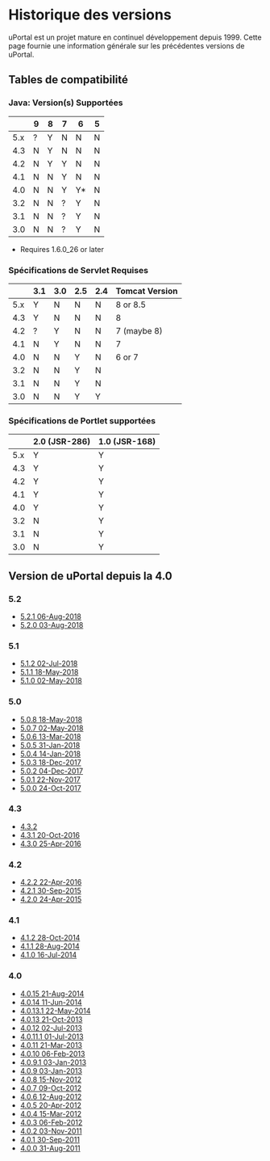 # Historique des versions

uPortal est un projet mature en continuel développement depuis 1999. Cette page fournie une information générale sur les précédentes versions de uPortal.

## Tables de compatibilité

### Java: Version(s) Supportées

|     |  9  |  8  |  7  |  6  |  5  |
| --- | --- | --- | --- | --- | --- |
| 5.x |  ?  |  Y  |  N  |  N  |  N  |
| 4.3 |  N  |  Y  |  N  |  N  |  N  |
| 4.2 |  N  |  Y  |  Y  |  N  |  N  |
| 4.1 |  N  |  N  |  Y  |  N  |  N  |
| 4.0 |  N  |  N  |  Y  |  Y* |  N  |
| 3.2 |  N  |  N  |  ?  |  Y  |  N  |
| 3.1 |  N  |  N  |  ?  |  Y  |  N  |
| 3.0 |  N  |  N  |  ?  |  Y  |  N  |

* Requires 1.6.0_26 or later

### Spécifications de Servlet Requises

|     | 3.1 | 3.0 | 2.5 | 2.4 | Tomcat Version |
| --- | --- | --- | --- | --- | -------------- |
| 5.x |  Y  |  N  |  N  |  N  | 8 or 8.5       |
| 4.3 |  Y  |  N  |  N  |  N  | 8              |
| 4.2 |  ?  |  Y  |  N  |  N  | 7 (maybe 8)    |
| 4.1 |  N  |  Y  |  N  |  N  | 7              |
| 4.0 |  N  |  N  |  Y  |  N  | 6 or 7         |
| 3.2 |  N  |  N  |  Y  |  N  |                |
| 3.1 |  N  |  N  |  Y  |  N  |                |
| 3.0 |  N  |  N  |  Y  |  Y  |                |

### Spécifications de Portlet supportées

|     | 2.0 (JSR-286) | 1.0 (JSR-168) |
| --- | ------------- | ------------- |
| 5.x |       Y       |       Y       |
| 4.3 |       Y       |       Y       |
| 4.2 |       Y       |       Y       |
| 4.1 |       Y       |       Y       |
| 4.0 |       Y       |       Y       |
| 3.2 |       N       |       Y       |
| 3.1 |       N       |       Y       |
| 3.0 |       N       |       Y       |

## Version de uPortal depuis la 4.0

### 5.2

  - [5.2.1 06-Aug-2018](https://github.com/Jasig/uPortal/releases/tag/v5.2.1)
  - [5.2.0 03-Aug-2018](https://github.com/Jasig/uPortal/releases/tag/v5.2.0)

### 5.1

  - [5.1.2 02-Jul-2018](https://github.com/Jasig/uPortal/releases/tag/v5.1.2)
  - [5.1.1 18-May-2018](https://github.com/Jasig/uPortal/releases/tag/v5.1.1)
  - [5.1.0 02-May-2018](https://github.com/Jasig/uPortal/releases/tag/v5.1.0)

### 5.0

  - [5.0.8 18-May-2018](https://github.com/Jasig/uPortal/releases/tag/v5.0.8)
  - [5.0.7 02-May-2018](https://github.com/Jasig/uPortal/releases/tag/v5.0.7)
  - [5.0.6 13-Mar-2018](https://github.com/Jasig/uPortal/releases/tag/v5.0.6)
  - [5.0.5 31-Jan-2018](https://github.com/Jasig/uPortal/releases/tag/v5.0.5)
  - [5.0.4 14-Jan-2018](https://github.com/Jasig/uPortal/releases/tag/v5.0.4)
  - [5.0.3 18-Dec-2017](https://github.com/Jasig/uPortal/releases/tag/v5.0.3)
  - [5.0.2 04-Dec-2017](https://github.com/Jasig/uPortal/releases/tag/v5.0.2)
  - [5.0.1 22-Nov-2017](https://github.com/Jasig/uPortal/releases/tag/v5.0.1)
  - [5.0.0 24-Oct-2017](https://github.com/Jasig/uPortal/releases/tag/v5.0.0)

### 4.3

  - [4.3.2](https://github.com/Jasig/uPortal/releases/tag/uportal-4.3.2)
  - [4.3.1 20-Oct-2016](https://github.com/Jasig/uPortal/releases/tag/uportal-4.3.1)
  - [4.3.0 25-Apr-2016](https://github.com/Jasig/uPortal/releases/tag/uportal-4.3.0)

### 4.2

  - [4.2.2 22-Apr-2016](https://github.com/Jasig/uPortal/releases/tag/uportal-4.2.2)
  - [4.2.1 30-Sep-2015](https://github.com/Jasig/uPortal/releases/tag/uportal-4.2.1)
  - [4.2.0 24-Apr-2015](https://github.com/Jasig/uPortal/releases/tag/uportal-4.2.0)

### 4.1

  - [4.1.2 28-Oct-2014](https://github.com/Jasig/uPortal/releases/tag/uportal-4.1.2)
  - [4.1.1 28-Aug-2014](https://github.com/Jasig/uPortal/releases/tag/uportal-4.1.1)
  - [4.1.0 16-Jul-2014](https://github.com/Jasig/uPortal/releases/tag/uportal-4.1.0)

### 4.0

  - [4.0.15 21-Aug-2014](https://github.com/Jasig/uPortal/releases/tag/uportal-4.0.15)
  - [4.0.14 11-Jun-2014](https://github.com/Jasig/uPortal/releases/tag/uportal-4.0.14)
  - [4.0.13.1 22-May-2014](https://github.com/Jasig/uPortal/releases/tag/uportal-4.0.13.1)
  - [4.0.13 21-Oct-2013](https://github.com/Jasig/uPortal/releases/tag/uportal-4.0.13)
  - [4.0.12 02-Jul-2013](https://github.com/Jasig/uPortal/releases/tag/uportal-4.0.12)
  - [4.0.11.1 01-Jul-2013](https://github.com/Jasig/uPortal/releases/tag/uportal-4.0.11.1)
  - [4.0.11 21-Mar-2013](https://github.com/Jasig/uPortal/releases/tag/uportal-4.0.11)
  - [4.0.10 06-Feb-2013](https://github.com/Jasig/uPortal/releases/tag/uportal-4.0.10)
  - [4.0.9.1 03-Jan-2013](https://github.com/Jasig/uPortal/releases/tag/uportal-4.0.9.1)
  - [4.0.9 03-Jan-2013](https://github.com/Jasig/uPortal/releases/tag/uportal-4.0.9)
  - [4.0.8 15-Nov-2012](https://github.com/Jasig/uPortal/releases/tag/uportal-4.0.8)
  - [4.0.7 09-Oct-2012](https://github.com/Jasig/uPortal/releases/tag/uportal-4.0.7)
  - [4.0.6 12-Aug-2012](https://github.com/Jasig/uPortal/releases/tag/uportal-4.0.6)
  - [4.0.5 20-Apr-2012](https://github.com/Jasig/uPortal/releases/tag/uportal-4.0.5)
  - [4.0.4 15-Mar-2012](https://github.com/Jasig/uPortal/releases/tag/uportal-4.0.4)
  - [4.0.3 06-Feb-2012](https://github.com/Jasig/uPortal/releases/tag/uportal-4.0.3)
  - [4.0.2 03-Nov-2011](https://github.com/Jasig/uPortal/releases/tag/uportal-4.0.2)
  - [4.0.1 30-Sep-2011](https://github.com/Jasig/uPortal/releases/tag/uportal-4.0.1)
  - [4.0.0 31-Aug-2011](https://github.com/Jasig/uPortal/releases/tag/uportal-4.0.0)

